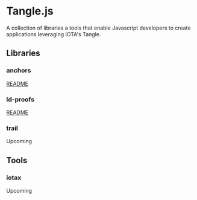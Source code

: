 # Tangle.js

A collection of libraries a tools that enable Javascript developers to create applications leveraging IOTA's Tangle. 

## Libraries

### anchors

[README](./libs/anchors)

### ld-proofs

[README](./libs/ld-proofs)

### trail

Upcoming

## Tools

### iotax

Upcoming
